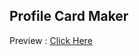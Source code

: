 ## Profile Card Maker

Preview : [Click Here](https://shivanshuman021.github.io/Technocrats-HacktoberFest/JavaScript_-_HTML_-_CSS/ProfileCard-Maker/index.html)
